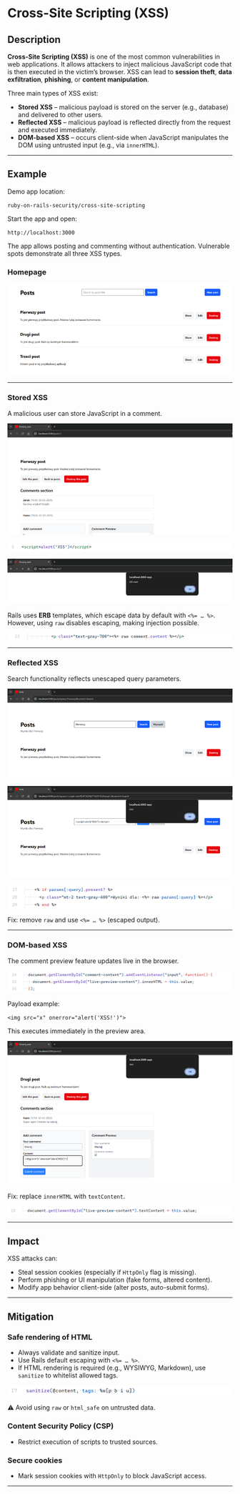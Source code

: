 # Cross-Site Scripting (XSS)

## Description

**Cross-Site Scripting (XSS)** is one of the most common vulnerabilities in web applications. It allows attackers to inject malicious JavaScript code that is then executed in the victim’s browser. XSS can lead to **session theft**, **data exfiltration**, **phishing**, or **content manipulation**.

Three main types of XSS exist:

* **Stored XSS** – malicious payload is stored on the server (e.g., database) and delivered to other users.
* **Reflected XSS** – malicious payload is reflected directly from the request and executed immediately.
* **DOM-based XSS** – occurs client-side when JavaScript manipulates the DOM using untrusted input (e.g., via `innerHTML`).

---

## Example

Demo app location:

```
ruby-on-rails-security/cross-site-scripting
```

Start the app and open:

```
http://localhost:3000
```

The app allows posting and commenting without authentication. Vulnerable spots demonstrate all three XSS types.

### Homepage

<!-- Figure 54: List of all posts -->
![alt text](image.png)

---

### Stored XSS

A malicious user can store JavaScript in a comment.

<!-- Figure 55: Post details with comments -->
![alt text](image-1.png)

<!-- Figure 56: Attacker's comment containing JavaScript -->
![alt text](image-2.png)

<!-- Figure 57: Browser alert confirming Stored XSS -->
![alt text](image-3.png)

Rails uses **ERB** templates, which escape data by default with `<%= … %>`. However, using `raw` disables escaping, making injection possible.

<!-- Figure 58: Vulnerable ERB code using raw -->
![alt text](image-4.png)

---

### Reflected XSS

Search functionality reflects unescaped query parameters.

<!-- Figure 59: Search form -->
![alt text](image-5.png)

<!-- Figure 60: Alert triggered by reflected input -->
![alt text](image-6.png)

<!-- Figure 61: Vulnerable ERB code with raw -->
![alt text](image-7.png)

Fix: remove `raw` and use `<%= … %>` (escaped output).

---

### DOM-based XSS

The comment preview feature updates live in the browser.

<!-- Figure 62: Vulnerable JavaScript code using innerHTML -->
![alt text](image-8.png)

Payload example:

```
<img src="x" onerror="alert('XSS!')">
```

This executes immediately in the preview area.

<!-- Figure 63: Browser alert confirming DOM-based XSS -->
![alt text](image-9.png)

Fix: replace `innerHTML` with `textContent`.

<!-- Figure 64: Secure implementation using textContent -->
![alt text](image-10.png)

---

## Impact

XSS attacks can:

* Steal session cookies (especially if `HttpOnly` flag is missing).
* Perform phishing or UI manipulation (fake forms, altered content).
* Modify app behavior client-side (alter posts, auto-submit forms).

---

## Mitigation

### Safe rendering of HTML

* Always validate and sanitize input.
* Use Rails default escaping with `<%= … %>`.
* If HTML rendering is required (e.g., WYSIWYG, Markdown), use `sanitize` to whitelist allowed tags.

<!-- Figure 65: Example usage of sanitize -->
![alt text](image-11.png)

⚠️ Avoid using `raw` or `html_safe` on untrusted data.

### Content Security Policy (CSP)

* Restrict execution of scripts to trusted sources.

### Secure cookies

* Mark session cookies with `HttpOnly` to block JavaScript access.

---
